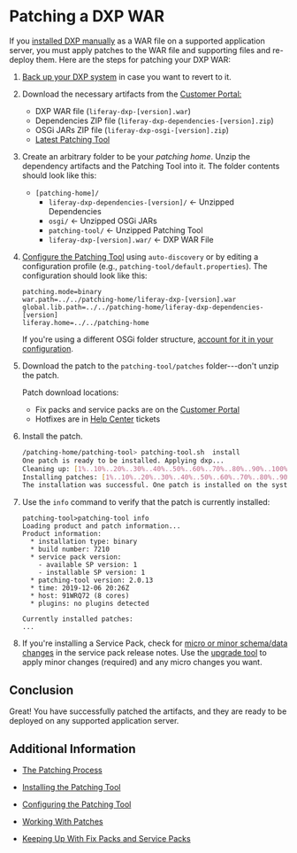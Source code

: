 # Patching a DXP WAR

If you [installed DXP manually](https://help.liferay.com/hc/en-us/articles/360029031451-Obtaining-Liferay-DXP#downloading-the-liferay-war-and-dependency-jars) as a WAR file on a supported application server, you must apply patches to the WAR file and supporting files and re-deploy them. Here are the steps for patching your DXP WAR:

1.  [Back up your DXP system](../02-backing-up.md) in case you want to revert to it. 

1.  Download the necessary artifacts from the [Customer Portal:](https://customer.liferay.com/downloads)

    - DXP WAR file (`liferay-dxp-[version].war`)
    - Dependencies ZIP file (`liferay-dxp-dependencies-[version].zip`)
    - OSGi JARs ZIP file (`liferay-dxp-osgi-[version].zip`) 
    - [Latest Patching Tool](https://customer.liferay.com/downloads?p_p_id=com_liferay_osb_customer_downloads_display_web_DownloadsDisplayPortlet&_com_liferay_osb_customer_downloads_display_web_DownloadsDisplayPortlet_productAssetCategoryId=118191019&_com_liferay_osb_customer_downloads_display_web_DownloadsDisplayPortlet_fileTypeAssetCategoryId=118191066)

1.  Create an arbitrary folder to be your *patching home*. Unzip the dependency artifacts and the Patching Tool into it. The folder contents should look like this:

    - `[patching-home]/`
        - `liferay-dxp-dependencies-[version]/` &larr; Unzipped Dependencies
        - `osgi/` &larr; Unzipped OSGi JARs
        - `patching-tool/` &larr; Unzipped Patching Tool
        - `liferay-dxp-[version].war/` &larr; DXP WAR File

1.  [Configure the Patching Tool](./06-configuring-the-patching-tool.md) using `auto-discovery` or by editing a configuration profile (e.g.,  `patching-tool/default.properties`). The configuration should look like this:

    ```properties
    patching.mode=binary
    war.path=../../patching-home/liferay-dxp-[version].war
    global.lib.path=../../patching-home/liferay-dxp-dependencies-[version]
    liferay.home=../../patching-home
    ```

    If you're using a different OSGi folder structure, [account for it in your configuration](./08-configuring-the-patching-tool.md). 

1.  Download the patch to the `patching-tool/patches` folder---don't unzip the patch. 

    Patch download locations:

    - Fix packs and service packs are on the [Customer Portal](https://customer.liferay.com/downloads) 
    - Hotfixes are in [Help Center](https://help.liferay.com/hc) tickets

1.  Install the patch. 

    ```bash
    /patching-home/patching-tool> patching-tool.sh  install
    One patch is ready to be installed. Applying dxp...
    Cleaning up: [1%..10%..20%..30%..40%..50%..60%..70%..80%..90%..100%]
    Installing patches: [1%..10%..20%..30%..40%..50%..60%..70%..80%..90%...100%]
    The installation was successful. One patch is installed on the system.
    ```

1.  Use the `info` command to verify that the patch is currently installed:

    ```
    patching-tool>patching-tool info
    Loading product and patch information...
    Product information:
      * installation type: binary
      * build number: 7210
      * service pack version:
        - available SP version: 1
        - installable SP version: 1
      * patching-tool version: 2.0.13
      * time: 2019-12-06 20:26Z
      * host: 91WRQ72 (8 cores)
      * plugins: no plugins detected
    
    Currently installed patches: 
    ...
    ```

1.  If you're installing a Service Pack, check for [micro or minor schema/data changes](https://help.liferay.com/hc/en-us/articles/360030959231-Meaningful-Schema-Versioning) in the service pack release notes. Use the [upgrade tool](https://help.liferay.com/hc/en-us/articles/360028711612-Introduction-to-Upgrading-to-Liferay-DXP-7-2) to apply minor changes (required) and any micro changes you want. 

## Conclusion 

Great! You have successfully patched the artifacts, and they are ready to be deployed on any supported application server. 

## Additional Information

- [The Patching Process](./03-the-patching-process.md)

- [Installing the Patching Tool](./05-installing-the-patching-tool.md)

- [Configuring the Patching Tool](./06-configuring-the-patching-tool.md)

- [Working With Patches](./07-working-with-patches.md)

- [Keeping Up With Fix Packs and Service Packs](./08-keeping-up-with-fix-packs.md)
